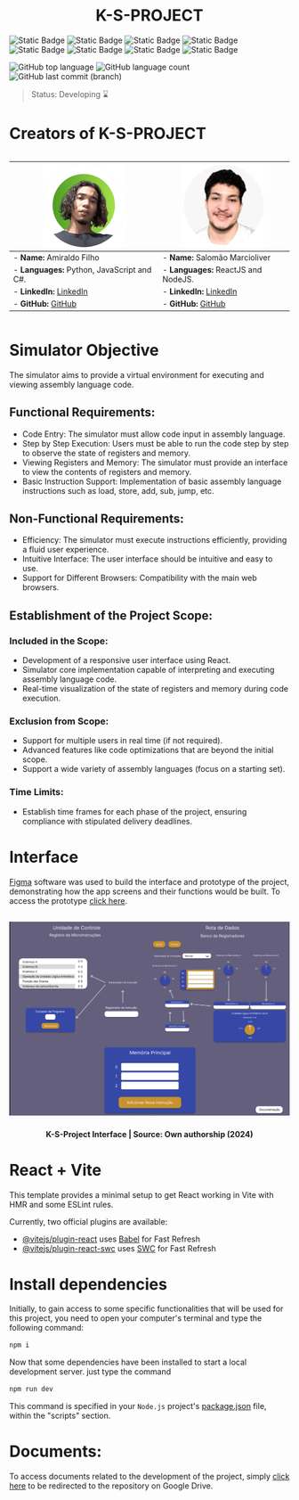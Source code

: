 <h1 align = "center"> K-S-PROJECT </h1>

![Static Badge](https://img.shields.io/badge/JavaScript-%23F7DF1E?style=plastic&logo=javascript&color=black)
![Static Badge](https://img.shields.io/badge/Html5-%23E34F26?style=plastic&logo=html5&color=black)
![Static Badge](https://img.shields.io/badge/CSS3-%231572B6?style=plastic&logo=css3&color=black)
![Static Badge](https://img.shields.io/badge/react-%2361DAFB?style=plastic&logo=react&logoColor=%2361DAFB&labelColor=black&color=black)
![Static Badge](https://img.shields.io/badge/nodedotjs-%23339933?style=plastic&logo=nodedotjs&logoColor=%23339933&labelColor=black&color=black)
![Static Badge](https://img.shields.io/badge/git-%23F05032?style=plastic&logo=git&logoColor=%23F05032&labelColor=black&color=black)
![Static Badge](https://img.shields.io/badge/vite-%23646CFF?style=plastic&logo=vite&logoColor=%23646CFF&labelColor=black&color=black)
![Static Badge](https://img.shields.io/badge/figma-%23F24E1E?style=plastic&logo=figma&logoColor=%23F24E1E&labelColor=black&color=black)


![GitHub top language](https://img.shields.io/github/languages/top/salomao-marcioliver/k-s-project?style=plastic&color=red)
![GitHub language count](https://img.shields.io/github/languages/count/salomao-marcioliver/k-s-project?style=plastic&color=black)
![GitHub last commit (branch)](https://img.shields.io/github/last-commit/salomao-marcioliver/k-s-project/main?style=plastic&color=green)

> Status: Developing ⌛

# Creators of K-S-PROJECT

<div style="display:flex; justify-content:center; align-items:center;">

| ![Autor 1](src/assets/images/autor_1.png) | ![Autor 2](src/assets/images/autor_2.png) |
|-----------------------------|-----------------------------|
|- **Name:** Amiraldo Filho   | - **Name:** Salomão Marcioliver  |
|- **Languages:** Python, JavaScript and C#. | - **Languages:** ReactJS and NodeJS. |
|- **LinkedIn:** [LinkedIn](https://www.linkedin.com/in/amiraldo-ferreira-28a84123b/) | - **LinkedIn:** [LinkedIn](https://www.linkedin.com/in/salomaomarcioliver/) |
|- **GitHub:** [GitHub](https://github.com/amiralo01) | - **GitHub:** [GitHub](http://www.github.com/salomao-marcioliver) |

</div>

# Simulator Objective

The simulator aims to provide a virtual environment for executing and viewing assembly language code.

## Functional Requirements:

- Code Entry: The simulator must allow code input in assembly language.
- Step by Step Execution: Users must be able to run the code step by step to observe the state of registers and memory.
- Viewing Registers and Memory: The simulator must provide an interface to view the contents of registers and memory.
- Basic Instruction Support: Implementation of basic assembly language instructions such as load, store, add, sub, jump, etc.

## Non-Functional Requirements:

- Efficiency: The simulator must execute instructions efficiently, providing a fluid user experience.
- Intuitive Interface: The user interface should be intuitive and easy to use.
- Support for Different Browsers: Compatibility with the main web browsers.

## Establishment of the Project Scope:

### Included in the Scope:
- Development of a responsive user interface using React.
- Simulator core implementation capable of interpreting and executing assembly language code.
- Real-time visualization of the state of registers and memory during code execution.

### Exclusion from Scope:
- Support for multiple users in real time (if not required).
- Advanced features like code optimizations that are beyond the initial scope.
- Support a wide variety of assembly languages (focus on a starting set).

### Time Limits:
- Establish time frames for each phase of the project, ensuring compliance with stipulated delivery deadlines.

# Interface

[Figma](https://www.figma.com/) software was used to build the interface and prototype of the project, demonstrating how the app screens and their functions would be built. To access the prototype [click here](https://www.figma.com/file/7xl5Fj0ukT7eycQj5Mecu6/Interface-K%26S?type=design&node-id=0%3A1&mode=design&t=EzspFXlor75ikRUR-1).

<h2 align ="center">
    <img src="src/assets/images/Interface K&S.png" alt="Interface K-S-PROJECT" width="850"/>
</h2>

<h4 align ="center"> K-S-Project Interface | Source: Own authorship (2024) </h4>

# React + Vite

This template provides a minimal setup to get React working in Vite with HMR and some ESLint rules.

Currently, two official plugins are available:

- [@vitejs/plugin-react](https://github.com/vitejs/vite-plugin-react/blob/main/packages/plugin-react/README.md) uses [Babel](https://babeljs.io/) for Fast Refresh
- [@vitejs/plugin-react-swc](https://github.com/vitejs/vite-plugin-react-swc) uses [SWC](https://swc.rs/) for Fast Refresh

# Install dependencies

Initially, to gain access to some specific functionalities that will be used for this project, you need to open your computer's terminal and type the following command: 
```sh
npm i
```
Now that some dependencies have been installed to start a local development server. just type the command
``` sh
npm run dev
```
This command is specified in your `Node.js` project's [package.json](package.json) file, within the "scripts" section.

# Documents:

To access documents related to the development of the project, simply [click here](https://drive.google.com/drive/folders/13LczdIPsgHfKUVS5saIPkyD4od0N0C70?usp=sharing) to be redirected to the repository on Google Drive.